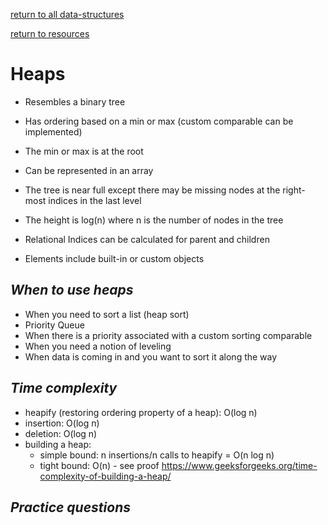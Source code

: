 ---
---
[return to all data-structures](data-structures)

[return to resources](resources)

# Heaps

*   Resembles a binary tree

*   Has ordering based on a min or max (custom comparable can be implemented)

*   The min or max is at the root

*   Can be represented in an array

*   The tree is near full except there may be missing nodes at the right-most indices in the last level

*   The height is log(n) where n is the number of nodes in the tree

*   Relational Indices can be calculated for parent and children

*   Elements include built-in or custom objects


## *When to use heaps*

*   When you need to sort a list (heap sort)
*   Priority Queue
*   When there is a priority associated with a custom sorting comparable
*   When you need a notion of leveling
*   When data is coming in and you want to sort it along the way

## *Time complexity*

* heapify (restoring ordering property of a heap): O(log n)
* insertion: O(log n)
* deletion: O(log n)
* building a heap:
	* simple bound: n insertions/n calls to heapify = O(n log n)
	* tight bound: O(n) - see proof https://www.geeksforgeeks.org/time-complexity-of-building-a-heap/

## *Practice questions*
